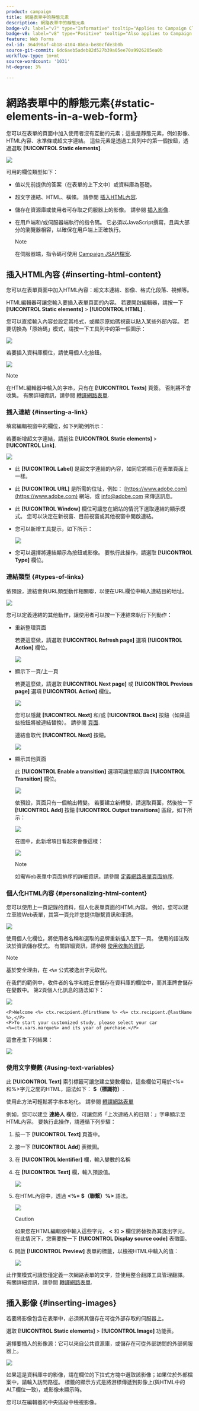```yaml
---
product: campaign
title: 網路表單中的靜態元素
description: 網路表單中的靜態元素
badge-v7: label="v7" type="Informative" tooltip="Applies to Campaign Classic v7"
badge-v8: label="v8" type="Positive" tooltip="Also applies to Campaign v8"
feature: Web Forms
exl-id: 364d90af-4b18-4104-8b6a-be80cfde3b0b
source-git-commit: 6dc6aeb5adeb82d527b39a05ee70a9926205ea0b
workflow-type: tm+mt
source-wordcount: '1031'
ht-degree: 3%

---
```


# 網路表單中的靜態元素{#static-elements-in-a-web-form}



您可以在表單的頁面中加入使用者沒有互動的元素；這些是靜態元素，例如影像、HTML內容、水準條或超文字連結。 這些元素是透過工具列中的第一個按鈕，透過選取 **[!UICONTROL Static elements]**.

![](assets/s_ncs_admin_survey_add_static_element.png)

可用的欄位類型如下：

* 值以先前提供的答案（在表單的上下文中）或資料庫為基礎。
* 超文字連結、HTML、橫條。 請參閱 [插入HTML內容](#inserting-html-content).
* 儲存在資源庫或使用者可存取之伺服器上的影像。 請參閱 [插入影像](#inserting-images).
* 在用戶端和/或伺服器端執行的指令碼。 它必須以JavaScript撰寫，且與大部分的瀏覽器相容，以確保在用戶端上正確執行。

   >[!NOTE]
   >
   >在伺服器端，指令碼可使用 [Campaign JSAPI檔案](https://experienceleague.adobe.com/developer/campaign-api/api/index.html?lang=zh-Hant).

## 插入HTML內容 {#inserting-html-content}

您可以在表單頁面中加入HTML內容：超文本連結、影像、格式化段落、視頻等。

HTML編輯器可讓您輸入要插入表單頁面的內容。 若要開啟編輯器，請按一下 **[!UICONTROL Static elements]** > **[!UICONTROL HTML]** .

您可以直接輸入內容並設定其格式，或顯示原始碼視窗以貼入某些外部內容。 若要切換為「原始碼」模式，請按一下工具列中的第一個圖示：

![](assets/s_ncs_admin_survey_html_editor.png)

若要插入資料庫欄位，請使用個人化按鈕。

![](assets/webapp_perso_button_in_html.png)

>[!NOTE]
>
>在HTML編輯器中輸入的字串，只有在 **[!UICONTROL Texts]** 頁簽。 否則將不會收集。 有關詳細資訊，請參閱 [轉譯網路表單](translating-a-web-form.md).

### 插入連結 {#inserting-a-link}

填寫編輯視窗中的欄位，如下列範例所示：

若要新增超文字連結，請前往 **[!UICONTROL Static elements]** > **[!UICONTROL Link]**.

![](assets/s_ncs_admin_survey_add_link.png)

* 此 **[!UICONTROL Label]** 是超文字連結的內容，如同它將顯示在表單頁面上一樣。
* 此 **[!UICONTROL URL]** 是所需的位址，例如： [https://www.adobe.com](https://www.adobe.com) 網站，或 [info@adobe.com](mailto:info@adobe.com) 來傳送訊息。
* 此 **[!UICONTROL Window]** 欄位可讓您在網站的情況下選取連結的顯示模式。 您可以決定在新視窗、目前視窗或其他視窗中開啟連結。
* 您可以新增工具提示，如下所示：

   ![](assets/s_ncs_admin_survey_send_an_email.png)

* 您可以選擇將連結顯示為按鈕或影像。 要執行此操作，請選取 **[!UICONTROL Type]** 欄位。

### 連結類型 {#types-of-links}

依預設，連結會與URL類型動作相關聯，以便在URL欄位中輸入連結目的地址。

![](assets/s_ncs_admin_survey_link_url.png)

您可以定義連結的其他動作，讓使用者可以按一下連結來執行下列動作：

* 重新整理頁面

   若要這麼做，請選取 **[!UICONTROL Refresh page]** 選項 **[!UICONTROL Action]** 欄位。

   ![](assets/s_ncs_admin_survey_link_refresh.png)

* 顯示下一頁/上一頁

   若要這麼做，請選取 **[!UICONTROL Next page]** 或 **[!UICONTROL Previous page]** 選項 **[!UICONTROL Action]** 欄位。

   ![](assets/s_ncs_admin_survey_link_next.png)

   您可以隱藏 **[!UICONTROL Next]** 和/或 **[!UICONTROL Back]** 按鈕（如果這些按鈕將被連結替換）。 請參閱 [頁面](defining-web-forms-page-sequencing.md).

   連結會取代 **[!UICONTROL Next]** 按鈕。

   ![](assets/s_ncs_admin_survey_link_next_ex.png)

* 顯示其他頁面

   此 **[!UICONTROL Enable a transition]** 選項可讓您顯示與 **[!UICONTROL Transition]** 欄位。

   ![](assets/s_ncs_admin_survey_link_viral.png)

   依預設，頁面只有一個輸出轉變。 若要建立新轉變，請選取頁面，然後按一下 **[!UICONTROL Add]** 按鈕 **[!UICONTROL Output transitions]** 區段，如下所示：

   ![](assets/s_ncs_admin_survey_add_transition.png)

   在圖中，此新增項目看起來會像這樣：

   ![](assets/s_ncs_admin_survey_add_transition_graph.png)

   >[!NOTE]
   >
   >如需Web表單中頁面排序的詳細資訊，請參閱 [定義網路表單頁面排序](defining-web-forms-page-sequencing.md).

### 個人化HTML內容 {#personalizing-html-content}

您可以使用上一頁記錄的資料，個人化表單頁面的HTML內容。 例如，您可以建立車險Web表單，其第一頁允許您提供聯繫資訊和車牌。

![](assets/s_ncs_admin_survey_tag_ctx_1.png)

使用個人化欄位，將使用者名稱和選取的品牌重新插入至下一頁。 使用的語法取決於資訊儲存模式。 有關詳細資訊，請參閱 [使用收集的資訊](web-forms-answers.md#using-collected-information).

>[!NOTE]
>
>基於安全理由，在 **`<%=`** 公式被逸出字元取代。

在我們的範例中，收件者的名字和姓氏會儲存在資料庫的欄位中，而其車牌會儲存在變數中。 第2頁個人化訊息的語法如下：

![](assets/webapp_perso_vars_include.png)

```
<P>Welcome <%= ctx.recipient.@firstName %> <%= ctx.recipient.@lastName %>,</P>
<P>To start your customized study, please select your car <%=ctx.vars.marque%> and its year of purchase.</P>
```

這會產生下列結果：

![](assets/s_ncs_admin_survey_tag_ctx_2.png)

### 使用文字變數 {#using-text-variables}

此 **[!UICONTROL Text]** 索引標籤可讓您建立變數欄位，這些欄位可用於&lt;%=和%>字元之間的HTML，語法如下： **$（標識符）**.

使用此方法可輕鬆將字串本地化。 請參閱 [轉譯網路表單](translating-a-web-form.md)

例如，您可以建立 **連絡人** 欄位，可讓您將「上次連絡人的日期：」字串顯示至HTML內容。 要執行此操作，請遵循下列步驟：

1. 按一下 **[!UICONTROL Text]** 頁簽中。
1. 按一下 **[!UICONTROL Add]** 表徵圖。
1. 在 **[!UICONTROL Identifier]** 欄，輸入變數的名稱
1. 在 **[!UICONTROL Text]** 欄，輸入預設值。

   ![](assets/s_ncs_admin_survey_html_text.png)

1. 在HTML內容中，透過 **&lt;%= $（聯繫）%>** 語法。

   ![](assets/s_ncs_admin_survey_html_content.png)

   >[!CAUTION]
   >
   >如果您在HTML編輯器中輸入這些字元， **&lt;** 和 **>** 欄位將替換為其逸出字元。 在此情況下，您需要按一下 **[!UICONTROL Display source code]** 表徵圖。

1. 開啟 **[!UICONTROL Preview]** 表單的標籤，以檢視HTML中輸入的值：

   ![](assets/s_ncs_admin_survey_html_content_preview.png)

此作業模式可讓您僅定義一次網路表單的文字，並使用整合翻譯工具管理翻譯。 有關詳細資訊，請參閱 [轉譯網路表單](translating-a-web-form.md).

## 插入影像 {#inserting-images}

若要將影像包含在表單中，必須將其儲存在可從外部存取的伺服器上。

選取 **[!UICONTROL Static elements]** > **[!UICONTROL Image]** 功能表。

選擇要插入的影像源：它可以來自公共資源庫，或儲存在可從外部訪問的外部伺服器上。

![](assets/s_ncs_admin_survey_add_img.png)

如果這是資料庫中的影像，請在欄位的下拉式方塊中選取該影像；如果位於外部檔案中，請輸入訪問路徑。 標籤的顯示方式是將游標傳遞到影像上(與HTML中的ALT欄位一致)，或影像未顯示時。

您可以在編輯器的中央區段中檢視影像。
